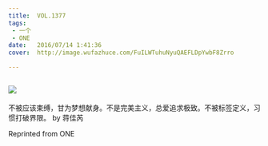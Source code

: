 ```yaml
---
title:	VOL.1377
tags:
 - 一个
 - ONE
date:	2016/07/14 1:41:36
cover:	http://image.wufazhuce.com/FuILWTuhuNyuQAEFLDpYwbF8Zrro

---
```

![](http://image.wufazhuce.com/FuILWTuhuNyuQAEFLDpYwbF8Zrro)
---

不被应该束缚，甘为梦想献身。不是完美主义，总爱追求极致。不被标签定义，习惯打破界限。 by 蒋佳芮
 
Reprinted from ONE
